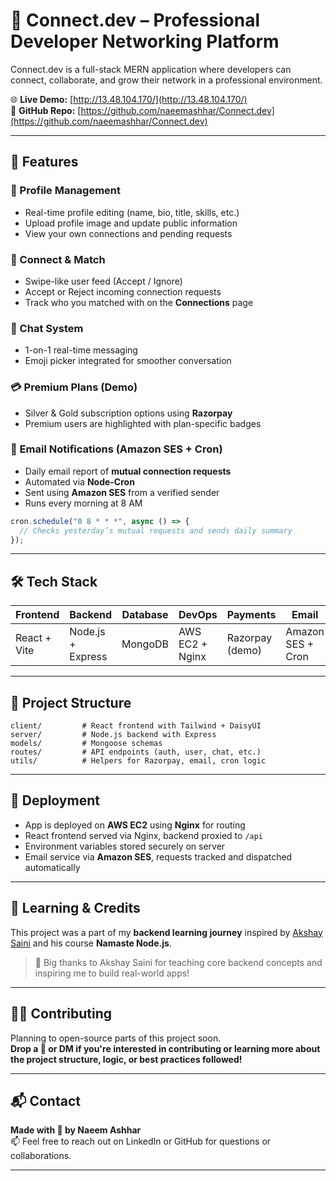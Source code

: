 # 🚀 Connect.dev – Professional Developer Networking Platform

Connect.dev is a full-stack MERN application where developers can connect, collaborate, and grow their network in a professional environment.

🌐 **Live Demo:** [http://13.48.104.170/](http://13.48.104.170/)  
🔗 **GitHub Repo:** [https://github.com/naeemashhar/Connect.dev](https://github.com/naeemashhar/Connect.dev)

---

## 📌 Features

### 👤 Profile Management
- Real-time profile editing (name, bio, title, skills, etc.)
- Upload profile image and update public information
- View your own connections and pending requests

### 🤝 Connect & Match
- Swipe-like user feed (Accept / Ignore)
- Accept or Reject incoming connection requests
- Track who you matched with on the **Connections** page

### 💬 Chat System
- 1-on-1 real-time messaging
- Emoji picker integrated for smoother conversation

### 💳 Premium Plans (Demo)
- Silver & Gold subscription options using **Razorpay**
- Premium users are highlighted with plan-specific badges

### 📧 Email Notifications (Amazon SES + Cron)
- Daily email report of **mutual connection requests**
- Automated via **Node-Cron**
- Sent using **Amazon SES** from a verified sender
- Runs every morning at 8 AM

```js
cron.schedule("0 8 * * *", async () => {
  // Checks yesterday’s mutual requests and sends daily summary
});
```

---

## 🛠️ Tech Stack

| Frontend         | Backend        | Database | DevOps   | Payments | Email |
|------------------|----------------|----------|----------|----------|-------|
| React + Vite     | Node.js + Express | MongoDB  | AWS EC2 + Nginx | Razorpay (demo) | Amazon SES + Cron |

---

## 📁 Project Structure

```
client/         # React frontend with Tailwind + DaisyUI
server/         # Node.js backend with Express
models/         # Mongoose schemas
routes/         # API endpoints (auth, user, chat, etc.)
utils/          # Helpers for Razorpay, email, cron logic
```

---

## 🔐 Deployment

- App is deployed on **AWS EC2** using **Nginx** for routing
- React frontend served via Nginx, backend proxied to `/api`
- Environment variables stored securely on server
- Email service via **Amazon SES**, requests tracked and dispatched automatically

---

## 🧠 Learning & Credits

This project was a part of my **backend learning journey** inspired by [Akshay Saini](https://www.linkedin.com/in/akshaymarch/) and his course **Namaste Node.js**.

> 🙏 Big thanks to Akshay Saini for teaching core backend concepts and inspiring me to build real-world apps!

---

## 🧑‍💻 Contributing

Planning to open-source parts of this project soon.  
**Drop a 💬 or DM if you're interested in contributing or learning more about the project structure, logic, or best practices followed!**

---

## 📬 Contact

**Made with 💙 by Naeem Ashhar**  
📫 Feel free to reach out on LinkedIn or GitHub for questions or collaborations.

---

